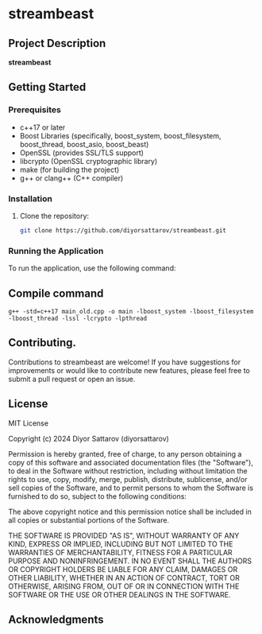 # streambeast

## Project Description

**streambeast** 

## Getting Started

### Prerequisites

- c++17 or later
- Boost Libraries (specifically, boost_system, boost_filesystem, boost_thread, boost_asio, boost_beast)
- OpenSSL (provides SSL/TLS support)
- libcrypto (OpenSSL cryptographic library)
- make (for building the project)
- g++ or clang++ (C++ compiler)

### Installation

1. Clone the repository:
    ```bash
    git clone https://github.com/diyorsattarov/streambeast.git
    ```

### Running the Application

To run the application, use the following command:

## Compile command
`g++ -std=c++17 main_old.cpp -o main -lboost_system -lboost_filesystem -lboost_thread -lssl -lcrypto -lpthread`

## Contributing.

Contributions to streambeast are welcome! If you have suggestions for improvements or would like to contribute new features, please feel free to submit a pull request or open an issue.

## License

MIT License

Copyright (c) 2024 Diyor Sattarov (diyorsattarov) 

Permission is hereby granted, free of charge, to any person obtaining a copy of this software and associated documentation files (the "Software"), to deal in the Software without restriction, including without limitation the rights to use, copy, modify, merge, publish, distribute, sublicense, and/or sell copies of the Software, and to permit persons to whom the Software is furnished to do so, subject to the following conditions:

The above copyright notice and this permission notice shall be included in all copies or substantial portions of the Software.

THE SOFTWARE IS PROVIDED "AS IS", WITHOUT WARRANTY OF ANY KIND, EXPRESS OR IMPLIED, INCLUDING BUT NOT LIMITED TO THE WARRANTIES OF MERCHANTABILITY, FITNESS FOR A PARTICULAR PURPOSE AND NONINFRINGEMENT. IN NO EVENT SHALL THE AUTHORS OR COPYRIGHT HOLDERS BE LIABLE FOR ANY CLAIM, DAMAGES OR OTHER LIABILITY, WHETHER IN AN ACTION OF CONTRACT, TORT OR OTHERWISE, ARISING FROM, OUT OF OR IN CONNECTION WITH THE SOFTWARE OR THE USE OR OTHER DEALINGS IN THE SOFTWARE.

## Acknowledgments


